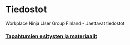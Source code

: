 # Tiedostot
Workplace Ninja User Group Finland - Jaettavat tiedostot

### [Tapahtumien esitysten ja materiaalit](Tapahtumat)
